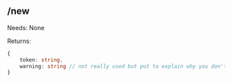 ## /new

Needs: None  
  
Returns:  
```ts
{
    token: string,
    warning: string // not really used but put to explain why you don't wan't to lose the token
}
```
